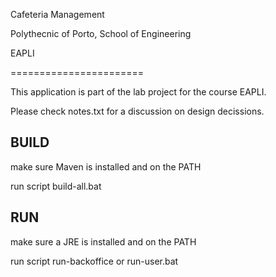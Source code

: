 Cafeteria Management

Polythecnic of Porto, School of Engineering

EAPLI 

=======================

This application is part of the lab project for the course EAPLI.

Please check notes.txt for a discussion on design decissions.

BUILD
------

make sure Maven is installed and on the PATH

run script build-all.bat


RUN
------

make sure a JRE is installed and on the PATH

run script run-backoffice or run-user.bat